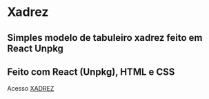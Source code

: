 # Xadrez
## Simples modelo de tabuleiro xadrez feito em React Unpkg

## Feito com React (Unpkg), HTML e CSS

Acesso [XADREZ](https://lucasats.github.io/Xadrez/)
